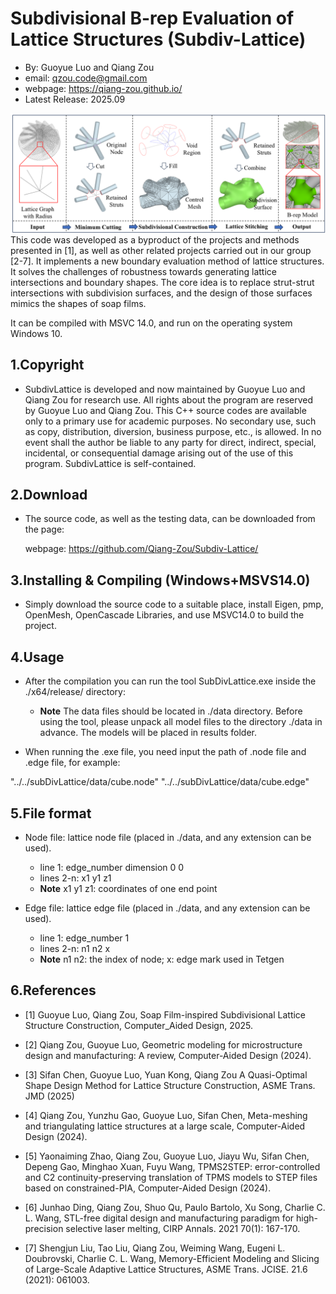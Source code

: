 # Subdivisional B-rep Evaluation of Lattice Structures (Subdiv-Lattice)

- By: Guoyue Luo and Qiang Zou
-  email: qzou.code@gmail.com
- webpage: https://qiang-zou.github.io/
- Latest Release: 2025.09


<img align="left" src="subdiv-lattice.png"> 
<br />


This code was developed as a byproduct of the projects and methods presented in [1], as well as other related projects carried out in our group [2-7]. It implements a new boundary evaluation method of lattice structures. It solves the challenges of robustness towards generating lattice intersections and boundary shapes. The core idea is to replace strut-strut intersections with subdivision surfaces, and the design of those surfaces mimics the shapes of soap films.

It can be compiled with MSVC 14.0, and run on the operating system Windows 10.


1.Copyright
-----------

- SubdivLattice is developed and now maintained by Guoyue Luo and Qiang Zou for research use. All rights about the program are reserved by Guoyue Luo and Qiang Zou. This C++ source codes are available only to a primary use for academic purposes. No secondary use, such as copy, distribution, diversion, business purpose, etc., is allowed. In no event shall the author be liable to any party for direct, indirect, special, incidental, or consequential damage arising out of the use of this program. SubdivLattice is self-contained. 


2.Download
----------

- The source code, as well as the testing data, can be downloaded from the page: 
  
  webpage: https://github.com/Qiang-Zou/Subdiv-Lattice/


3.Installing & Compiling (Windows+MSVS14.0)
-------------------------------------------

- Simply download the source code to a suitable place, install Eigen, pmp, OpenMesh, OpenCascade Libraries, and use MSVC14.0 to build the project.

4.Usage
-------

- After the compilation you can run the tool SubDivLattice.exe inside the ./x64/release/ directory:
 
	- **Note** The data files should be located in ./data directory. Before using the tool, please unpack all model files to the directory ./data in advance. The models will be placed in results folder. 

- When running the .exe file, you need input the path of .node file and .edge file, for example:
	
"../../subDivLattice/data/cube.node"
"../../subDivLattice/data/cube.edge"
	

5.File format
-------------
- Node file: lattice node file (placed in ./data, and any extension can be used).
	- line 1:	edge_number dimension 0 0
	- lines 2-n:	x1 y1 z1
	- **Note** x1 y1 z1: coordinates of one end point

- Edge file: lattice edge file (placed in ./data, and any extension can be used).

	- line 1:	edge_number 1
	- lines 2-n:	n1 n2 x
	- **Note** n1 n2: the index of node; x: edge mark used in Tetgen


6.References
-------------
- [1] Guoyue Luo, Qiang Zou, Soap Film-inspired Subdivisional Lattice Structure Construction, Computer_Aided Design, 2025.
- [2] Qiang Zou, Guoyue Luo, Geometric modeling for microstructure design and manufacturing: A review, Computer-Aided Design (2024).
- [3] Sifan Chen, Guoyue Luo, Yuan Kong, Qiang Zou A Quasi-Optimal Shape Design Method for Lattice Structure Construction, ASME Trans. JMD (2025)
- [4] Qiang Zou, Yunzhu Gao, Guoyue Luo, Sifan Chen, Meta-meshing and triangulating lattice structures at a large scale, Computer-Aided Design (2024).
- [5] Yaonaiming Zhao, Qiang Zou, Guoyue Luo, Jiayu Wu, Sifan Chen, Depeng Gao, Minghao Xuan, Fuyu Wang, TPMS2STEP: error-controlled and C2 continuity-preserving translation of TPMS models to STEP files based on constrained-PIA, Computer-Aided Design (2024).
- [6] Junhao Ding, Qiang Zou, Shuo Qu, Paulo Bartolo, Xu Song, Charlie C. L. Wang, STL-free digital design and manufacturing paradigm for high-precision selective laser melting, CIRP Annals. 2021 70(1): 167-170.

- [7] Shengjun Liu, Tao Liu, Qiang Zou, Weiming Wang, Eugeni L. Doubrovski, Charlie C. L. Wang, Memory-Efficient Modeling and Slicing of Large-Scale Adaptive Lattice Structures, ASME Trans. JCISE. 21.6 (2021): 061003.

